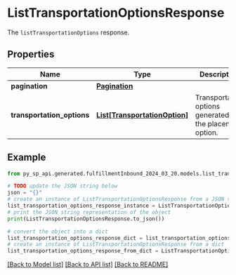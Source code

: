 # ListTransportationOptionsResponse

The `listTransportationOptions` response.

## Properties

Name | Type | Description | Notes
------------ | ------------- | ------------- | -------------
**pagination** | [**Pagination**](Pagination.md) |  | [optional] 
**transportation_options** | [**List[TransportationOption]**](TransportationOption.md) | Transportation options generated for the placement option. | 

## Example

```python
from py_sp_api.generated.fulfillmentInbound_2024_03_20.models.list_transportation_options_response import ListTransportationOptionsResponse

# TODO update the JSON string below
json = "{}"
# create an instance of ListTransportationOptionsResponse from a JSON string
list_transportation_options_response_instance = ListTransportationOptionsResponse.from_json(json)
# print the JSON string representation of the object
print(ListTransportationOptionsResponse.to_json())

# convert the object into a dict
list_transportation_options_response_dict = list_transportation_options_response_instance.to_dict()
# create an instance of ListTransportationOptionsResponse from a dict
list_transportation_options_response_from_dict = ListTransportationOptionsResponse.from_dict(list_transportation_options_response_dict)
```
[[Back to Model list]](../README.md#documentation-for-models) [[Back to API list]](../README.md#documentation-for-api-endpoints) [[Back to README]](../README.md)


